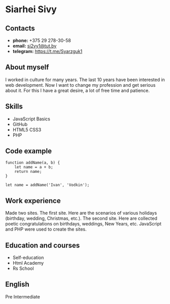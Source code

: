 # Siarhei Sivy

## Contacts
* **phone:** +375 29 278-30-58
* **email:** si2vy1@tut.by
* **telegram:** https://t.me/Syarzguk1

## About myself
I worked in culture for many years. The last 10 years have been interested in web development. Now I want to change my profession and get serious about it. For this I have a great desire, a lot of free time and patience.

## Skills
* JavaScript Basics
* GitHub
* HTML5 CSS3
* PHP

## Code example
```
function addName(a, b) {
    let name = a + b;
    return name;
}
                
let name = addName('Ivan', 'Vodkin');
```
## Work experience
Made two sites. The first site. Here are the scenarios of various holidays (birthday, wedding, Christmas, etc.).
The second site. Here are collected poetic congratulations on birthdays, weddings, New Years, etc. JavaScript and PHP were used to create the sites.

## Education and courses
* Self-education
* Html Academy
* Rs School

## English
Pre Intermediate